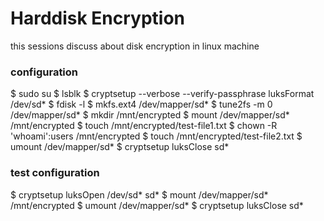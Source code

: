 # Harddisk Encryption
this sessions discuss about disk encryption in linux machine
### configuration
$ sudo su
$ lsblk
$ cryptsetup --verbose --verify-passphrase luksFormat /dev/sd*
$ fdisk -l
$ mkfs.ext4 /dev/mapper/sd*
$ tune2fs -m 0 /dev/mapper/sd*
$ mkdir /mnt/encrypted
$ mount /dev/mapper/sd* /mnt/encrypted
$ touch /mnt/encrypted/test-file1.txt
$ chown -R 'whoami':users /mnt/encrypted
$ touch /mnt/encrypted/test-file2.txt
$ umount /dev/mapper/sd*
$ cryptsetup luksClose sd*

### test configuration
$ cryptsetup luksOpen /dev/sd* sd*
$ mount /dev/mapper/sd* /mnt/encrypted
$ umount /dev/mapper/sd*
$ cryptsetup luksClose sd*

